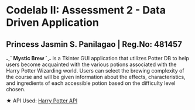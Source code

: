 # Codelab II: Assessment 2 - Data Driven Application

## Princess Jasmin S. Panilagao | Reg.No: 481457

**˗ˏˋ Mystic Brew ´ˎ˗** is a Tkinter GUI application that utilizes Potter DB to help users become acquainted with the various potions associated with the Harry Potter Wizarding world. Users can select the brewing complexity of the course and will be given information about the effects, characteristics, and ingredients of each accessible potion based on the difficulty level chosen.

★ API Used: [Harry Potter API](https://potterdb.com/)